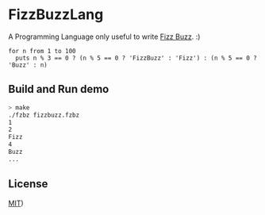 FizzBuzzLang
============

A Programming Language only useful to write [Fizz Buzz](https://en.wikipedia.org/wiki/Fizz_buzz). :)

```
for n from 1 to 100
  puts n % 3 == 0 ? (n % 5 == 0 ? 'FizzBuzz' : 'Fizz') : (n % 5 == 0 ? 'Buzz' : n)
```

Build and Run demo
------------------

```bash
> make
./fzbz fizzbuzz.fzbz
1
2
Fizz
4
Buzz
...
```

License
-------

[MIT](https://github.com/yhirose/fizzbuzzlang/blob/master/LICENSE))

